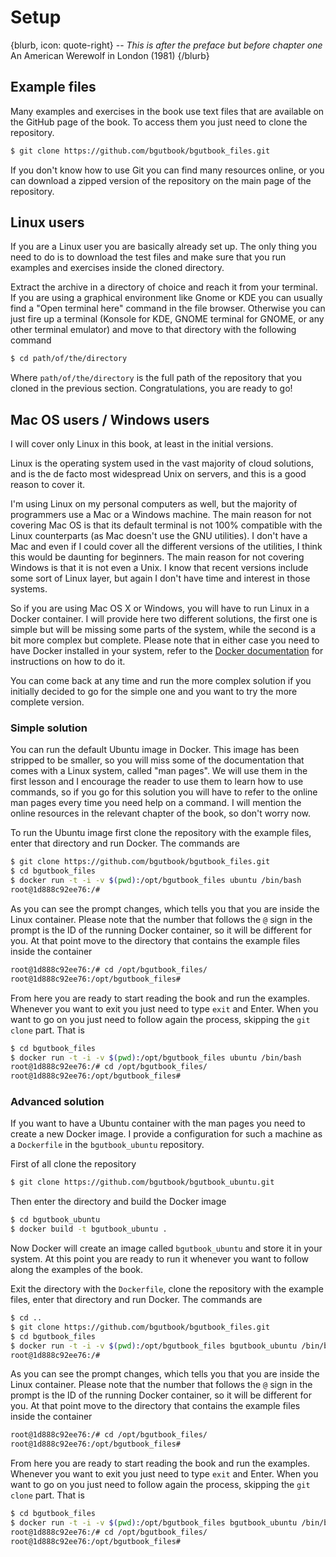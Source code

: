 # Setup

{blurb, icon: quote-right}
-- _This is after the preface but before chapter one_
An American Werewolf in London (1981)
{/blurb}

## Example files

Many examples and exercises in the book use text files that are available on the GitHub page of the book. To access them you just need to clone the repository.

``` sh
$ git clone https://github.com/bgutbook/bgutbook_files.git
```

If you don't know how to use Git you can find many resources online, or you can download a zipped version of the repository on the main page of the repository.

## Linux users

If you are a Linux user you are basically already set up. The only thing you need to do is to download the test files and make sure that you run examples and exercises inside the cloned directory.

Extract the archive in a directory of choice and reach it from your terminal. If you are using a graphical environment like Gnome or KDE you can usually find a "Open terminal here" command in the file browser. Otherwise you can just fire up a terminal (Konsole for KDE, GNOME terminal for GNOME, or any other terminal emulator) and move to that directory with the following command

``` sh
$ cd path/of/the/directory
```

Where `path/of/the/directory` is the full path of the repository that you cloned in the previous section. Congratulations, you are ready to go!

## Mac OS users / Windows users

I will cover only Linux in this book, at least in the initial versions.

Linux is the operating system used in the vast majority of cloud solutions, and is the de facto most widespread Unix on servers, and this is a good reason to cover it. 

I'm using Linux on my personal computers as well, but the majority of programmers use a Mac or a Windows machine. The main reason for not covering Mac OS is that its default terminal is not 100% compatible with the Linux counterparts (as Mac doesn't use the GNU utilities). I don't have a Mac and even if I could cover all the different versions of the utilities, I think this would be daunting for beginners. The main reason for not covering Windows is that it is not even a Unix. I know that recent versions include some sort of Linux layer, but again I don't have time and interest in those systems.

So if you are using Mac OS X or Windows, you will have to run Linux in a Docker container. I will provide here two different solutions, the first one is simple but will be missing some parts of the system, while the second is a bit more complex but complete. Please note that in either case you need to have Docker installed in your system, refer to the [Docker documentation](https://docs.docker.com/install/) for instructions on how to do it.

You can come back at any time and run the more complex solution if you initially decided to go for the simple one and you want to try the more complete version.

### Simple solution

You can run the default Ubuntu image in Docker. This image has been stripped to be smaller, so you will miss some of the documentation that comes with a Linux system, called "man pages". We will use them in the first lesson and I encourage the reader to use them to learn how to use commands, so if you go for this solution you will have to refer to the online man pages every time you need help on a command. I will mention the online resources in the relevant chapter of the book, so don't worry now.

To run the Ubuntu image first clone the repository with the example files, enter that directory and run Docker. The commands are

``` sh
$ git clone https://github.com/bgutbook/bgutbook_files.git
$ cd bgutbook_files
$ docker run -t -i -v $(pwd):/opt/bgutbook_files ubuntu /bin/bash
root@1d888c92ee76:/# 
```

As you can see the prompt changes, which tells you that you are inside the Linux container. Please note that the number that follows the `@` sign in the prompt is the ID of the running Docker container, so it will be different for you. At that point move to the directory that contains the example files inside the container

``` sh
root@1d888c92ee76:/# cd /opt/bgutbook_files/
root@1d888c92ee76:/opt/bgutbook_files#
```

From here you are ready to start reading the book and run the examples. Whenever you want to exit you just need to type `exit` and Enter. When you want to go on you just need to follow again the process, skipping the `git clone` part. That is

``` sh
$ cd bgutbook_files
$ docker run -t -i -v $(pwd):/opt/bgutbook_files ubuntu /bin/bash
root@1d888c92ee76:/# cd /opt/bgutbook_files/
root@1d888c92ee76:/opt/bgutbook_files#
```

### Advanced solution

If you want to have a Ubuntu container with the man pages you need to create a new Docker image. I provide a configuration for such a machine as a `Dockerfile` in the `bgutbook_ubuntu` repository.

First of all clone the repository

``` sh
$ git clone https://github.com/bgutbook/bgutbook_ubuntu.git
```

Then enter the directory and build the Docker image

``` sh
$ cd bgutbook_ubuntu
$ docker build -t bgutbook_ubuntu .
```

Now Docker will create an image called `bgutbook_ubuntu` and store it in your system. At this point you are ready to run it whenever you want to follow along the examples of the book.

Exit the directory with the `Dockerfile`, clone the repository with the example files, enter that directory and run Docker. The commands are

``` sh
$ cd ..
$ git clone https://github.com/bgutbook/bgutbook_files.git
$ cd bgutbook_files
$ docker run -t -i -v $(pwd):/opt/bgutbook_files bgutbook_ubuntu /bin/bash
root@1d888c92ee76:/# 
```

As you can see the prompt changes, which tells you that you are inside the Linux container. Please note that the number that follows the `@` sign in the prompt is the ID of the running Docker container, so it will be different for you. At that point move to the directory that contains the example files inside the container

``` sh
root@1d888c92ee76:/# cd /opt/bgutbook_files/
root@1d888c92ee76:/opt/bgutbook_files#
```

From here you are ready to start reading the book and run the examples. Whenever you want to exit you just need to type `exit` and Enter. When you want to go on you just need to follow again the process, skipping the `git clone` part. That is

``` sh
$ cd bgutbook_files
$ docker run -t -i -v $(pwd):/opt/bgutbook_files bgutbook_ubuntu /bin/bash
root@1d888c92ee76:/# cd /opt/bgutbook_files/
root@1d888c92ee76:/opt/bgutbook_files#
```
